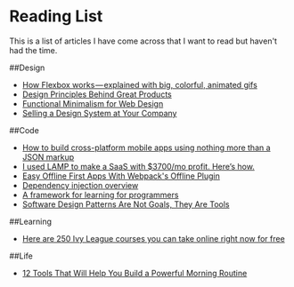 # Reading List

This is a list of articles I have come across that I want to read but haven't had the time.

##Design
* [How Flexbox works — explained with big, colorful, animated gifs](https://medium.freecodecamp.com/an-animated-guide-to-flexbox-d280cf6afc35#.7fsad03vq)
* [Design Principles Behind Great Products](https://medium.muz.li/design-principles-behind-great-products-6ef13cd74ccf#.42kgh8o7w)
* [Functional Minimalism for Web Design](https://uxplanet.org/functional-minimalism-for-web-design-4290722cddbd#.n4zmgyfpy)
* [Selling a Design System at Your Company](https://uxdesign.cc/selling-a-design-system-at-your-company-74cb2bc97195#.7w5pyeg1h)

##Code
* [How to build cross-platform mobile apps using nothing more than a JSON markup](https://medium.freecodecamp.com/how-to-build-cross-platform-mobile-apps-using-nothing-more-than-a-json-markup-f493abec1873#.4b8we3sac)
* [I used LAMP to make a SaaS with $3700/mo profit. Here’s how.](https://hackernoon.com/i-used-lamp-to-make-a-saas-with-3700-mo-profit-heres-how-1c47033900e9#.vkw0kupcg)
* [Easy Offline First Apps With Webpack's Offline Plugin](https://dev.to/kayis/easy-offline-first-apps-with-webpacks-offline-plugin)
* [Dependency injection overview](https://dev.to/samueleresca/dependency-injection-overview)
* [A framework for learning for programmers](https://dev.to/jjude/a-framework-for-learning-for-programmers)
* [Software Design Patterns Are Not Goals, They Are Tools](https://www.exceptionnotfound.net/software-design-patterns-are-not-goals-they-are-tools/)

##Learning
* [Here are 250 Ivy League courses you can take online right now for free](https://medium.freecodecamp.com/ivy-league-free-online-courses-a0d7ae675869#.xxa2tqlzb)

##Life
* [12 Tools That Will Help You Build a Powerful Morning Routine](https://medium.com/product-hunt/12-tools-that-will-help-you-build-a-powerful-morning-routine-587d30e06b96#.5y59yvt7n)
